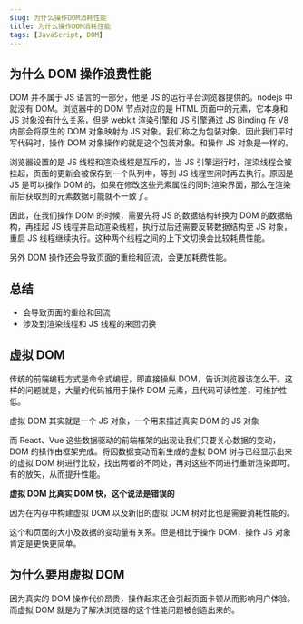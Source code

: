 ```yaml
---
slug: 为什么操作DOM消耗性能
title: 为什么操作DOM消耗性能
tags: [JavaScript, DOM]
---
```


## 为什么 DOM 操作浪费性能

DOM 并不属于 JS 语言的一部分，他是 JS 的运行平台浏览器提供的。nodejs 中就没有 DOM。浏览器中的 DOM 节点对应的是 HTML 页面中的元素，它本身和 JS 对象没有什么关系，但是 webkit 渲染引擎和 JS 引擎通过 JS Binding 在 V8 内部会将原生的 DOM 对象映射为 JS 对象。我们称之为包装对象。因此我们平时写代码时，操作 DOM 对象操作的就是这个包装对象。和操作 JS 对象是一样的。

浏览器设置的是 JS 线程和渲染线程是互斥的，当 JS 引擎运行时，渲染线程会被挂起，页面的更新会被保存到一个队列中，等到 JS 线程空闲时再去执行。原因是 JS 是可以操作 DOM 的，如果在修改这些元素属性的同时渲染界面，那么在渲染前后获取到的元素数据可能就不一致了。

因此，在我们操作 DOM 的时候，需要先将 JS 的数据结构转换为 DOM 的数据结构，再挂起 JS 线程并启动渲染线程，执行过后还需要反转数据结构至 JS 对象，重启 JS 线程继续执行。这种两个线程之间的上下文切换会比较耗费性能。

另外 DOM 操作还会导致页面的重绘和回流，会更加耗费性能。

## 总结

- 会导致页面的重绘和回流
- 涉及到渲染线程和 JS 线程的来回切换

## 虚拟 DOM

传统的前端编程方式是命令式编程，即直接操纵 DOM，告诉浏览器该怎么干。这样的问题就是，大量的代码被用于操作 DOM 元素，且代码可读性差，可维护性低。

虚拟 DOM 其实就是一个 JS 对象，一个用来描述真实 DOM 的 JS 对象

而 React、Vue 这些数据驱动的前端框架的出现让我们只要关心数据的变动，DOM 的操作由框架完成。将因数据变动而新生成的虚拟 DOM 树与已经显示出来的虚拟 DOM 树进行比较，找出两者的不同处，再对这些不同进行重新渲染即可。有的放矢，从而提升性能。

**虚拟 DOM 比真实 DOM 快，这个说法是错误的**

因为在内存中构建虚拟 DOM 以及新旧的虚拟 DOM 树对比也是需要消耗性能的。

这个和页面的大小及数据的变动量有关系。但是相比于操作 DOM，操作 JS 对象肯定是更快更简单。

## 为什么要用虚拟 DOM

因为真实的 DOM 操作代价昂贵，操作起来还会引起页面卡顿从而影响用户体验。而虚拟 DOM 就是为了解决浏览器的这个性能问题被创造出来的。
